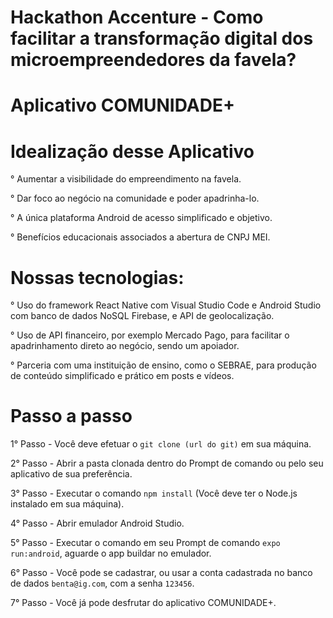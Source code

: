# Hackathon Accenture - Como facilitar a transformação digital dos microempreendedores da favela?

# Aplicativo COMUNIDADE+

# Idealização desse Aplicativo

° Aumentar a visibilidade do empreendimento na favela.

° Dar foco ao negócio na comunidade e poder apadrinha-lo.

° A única plataforma Android de acesso simplificado e objetivo.

° Benefícios educacionais associados a abertura de CNPJ MEI.


# Nossas tecnologias:

° Uso do framework React Native com Visual Studio Code e Android Studio com banco de dados NoSQL Firebase, e API de geolocalização.

° Uso de API financeiro, por exemplo Mercado Pago, para facilitar o apadrinhamento direto ao negócio, sendo um apoiador.

° Parceria com uma instituição de ensino, como o SEBRAE, para produção de conteúdo simplificado e prático em posts e vídeos.


# Passo a passo

1° Passo - Você deve efetuar o ```git clone (url do git)```  em sua máquina.

2° Passo - Abrir a pasta clonada dentro do Prompt de comando ou pelo seu aplicativo de sua preferência.

3° Passo - Executar o comando ```npm install``` (Você deve ter o Node.js instalado em sua máquina).

4° Passo - Abrir emulador Android Studio.

5° Passo - Executar o comando em seu Prompt de comando ```expo run:android```, aguarde o app buildar no emulador.

6° Passo - Você pode se cadastrar, ou usar a conta cadastrada no banco de dados ```benta@ig.com```, com a senha ```123456```.

7° Passo - Você já pode desfrutar do aplicativo COMUNIDADE+.
